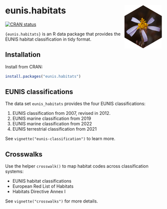
<!-- README.md is generated from README.Rmd. Please edit that file -->

# eunis.habitats <a href="https://www.pattern.institute/eunis.habitats/"><img src="man/figures/logo.svg" align="right" height="139" /></a>

<!-- badges: start -->

[![CRAN
status](https://www.r-pkg.org/badges/version/eunis.habitats)](https://CRAN.R-project.org/package=eunis.habitats)
<!-- badges: end -->

`{eunis.habitats}` is an R data package that provides the EUNIS habitat
classification in tidy format.

## Installation

Install from CRAN:

``` r
install.packages("eunis.habitats")
```

## EUNIS classifications

The data set `eunis_habitats` provides the four EUNIS classifications:

1.  EUNIS classification from 2007, revised in 2012.
2.  EUNIS marine classification from 2019
3.  EUNIS marine classification from 2022
4.  EUNIS terrestrial classification from 2021

See `vignette("eunis-classification")` to learn more.

## Crosswalks

Use the helper `crosswalk()` to map habitat codes across classification
systems:

- EUNIS habitat classifications
- European Red List of Habitats
- Habitats Directive Annex I

See `vignette("crosswalks")` for more details.
